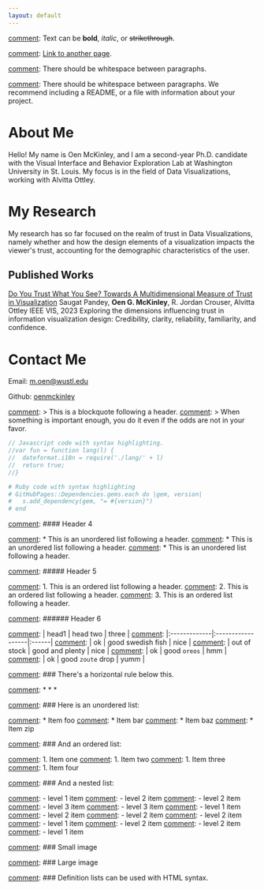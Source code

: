```yaml
---
layout: default
---
```


[comment]: Text can be **bold**, _italic_, or ~~strikethrough~~.

[comment]: [Link to another page](./another-page.html).

[comment]: There should be whitespace between paragraphs.

[comment]: There should be whitespace between paragraphs. We recommend including a README, or a file with information about your project.

# About Me

Hello! My name is Oen McKinley, and I am a second-year Ph.D. candidate with the Visual Interface and Behavior Exploration Lab at Washington University in St. Louis. My focus is in the field of Data Visualizations, working with Alvitta Ottley.

# My Research

My research has so far focused on the realm of trust in Data Visualizations, namely whether and how the design elements of a visualization impacts the viewer's trust, accounting for the demographic characteristics of the user.

## Published Works

[Do You Trust What You See? Towards A Multidimensional Measure of Trust in Visualization](https://arxiv.org/pdf/2308.04727.pdf)
Saugat Pandey, **Oen G. McKinley**, R. Jordan Crouser, Alvitta Ottley
IEEE VIS, 2023
Exploring the dimensions influencing trust in information visualization design: Credibility, clarity, reliability, familiarity, and confidence.

# Contact Me

Email: [m.oen@wustl.edu](mailto:m.oen@wustl.edu)

Github: [oenmckinley](https://github.com/oenmckinley)


[comment]: > This is a blockquote following a header.
[comment]: > When something is important enough, you do it even if the odds are not in your favor.


```js
// Javascript code with syntax highlighting.
//var fun = function lang(l) {
//  dateformat.i18n = require('./lang/' + l)
//  return true;
//}
```

```ruby
# Ruby code with syntax highlighting
# GitHubPages::Dependencies.gems.each do |gem, version|
#   s.add_dependency(gem, "= #{version}")
# end
```

[comment]: #### Header 4

[comment]: *   This is an unordered list following a header.
[comment]: *   This is an unordered list following a header.
[comment]: *   This is an unordered list following a header.

[comment]: ##### Header 5

[comment]: 1.  This is an ordered list following a header.
[comment]: 2.  This is an ordered list following a header.
[comment]: 3.  This is an ordered list following a header.

[comment]: ###### Header 6

[comment]: | head1        | head two          | three |
[comment]: |:-------------|:------------------|:------|
[comment]: | ok           | good swedish fish | nice  |
[comment]: | out of stock | good and plenty   | nice  |
[comment]: | ok           | good `oreos`      | hmm   |
[comment]: | ok           | good `zoute` drop | yumm  |

[comment]: ### There's a horizontal rule below this.

[comment]: * * *

[comment]: ### Here is an unordered list:

[comment]: *   Item foo
[comment]: *   Item bar
[comment]: *   Item baz
[comment]: *   Item zip

[comment]: ### And an ordered list:

[comment]: 1.  Item one
[comment]: 1.  Item two
[comment]: 1.  Item three
[comment]: 1.  Item four

[comment]: ### And a nested list:

[comment]: - level 1 item
[comment]:   - level 2 item
[comment]:   - level 2 item
[comment]:     - level 3 item
[comment]:     - level 3 item
[comment]: - level 1 item
[comment]:   - level 2 item
[comment]:   - level 2 item
[comment]:   - level 2 item
[comment]: - level 1 item
[comment]:   - level 2 item
[comment]:   - level 2 item
[comment]: - level 1 item

[comment]: ### Small image

[comment]: ![Octocat](https://github.githubassets.com/images/icons/emoji/octocat.png)

[comment]: ### Large image

[comment]: ![Branching](https://guides.github.com/activities/hello-world/branching.png)


[comment]: ### Definition lists can be used with HTML syntax.
